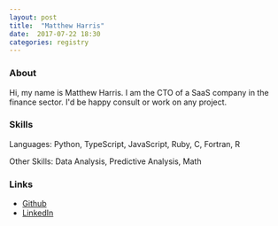 ```yaml
---
layout: post
title:  "Matthew Harris"
date:  2017-07-22 18:30
categories: registry
---
```


### About

Hi, my name is Matthew Harris.  I am the CTO of a SaaS company in the finance sector.  I'd be happy consult or work on any project.

### Skills

Languages: Python, TypeScript, JavaScript, Ruby, C, Fortran, R

Other Skills: Data Analysis, Predictive Analysis, Math

### Links

- [Github](https://github.com/deidyomega)
- [LinkedIn](https://www.linkedin.com/in/matthewarmonharris/)
